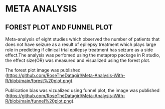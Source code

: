 # META ANALYSIS

## FOREST PLOT AND FUNNEL PLOT

Meta-analysis of eight studies which observed the number of patients that does not have seizure as a result of epilepsy treatment which plays large role in predicting if clinical trial epilepsy treatment has seizure as a side effect.The analysis was perfomed using the metaprop package in R studio, the effect size(OR) was measured and visualized using the forest plot.

The forest plot image was published (https://github.com/RoseTheDatagirl/Meta-Analysis-With-R/blob/main/forest%20plot.png).

Publication bias was vizualized using funnel plot, the image was published (https://github.com/RoseTheDatagirl/Meta-Analysis-With-R/blob/main/funnel%20plot.png).

